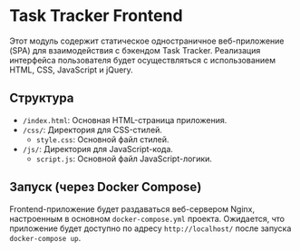 # Task Tracker Frontend

Этот модуль содержит статическое одностраничное веб-приложение (SPA) для взаимодействия с бэкендом Task Tracker.
Реализация интерфейса пользователя будет осуществляться с использованием HTML, CSS, JavaScript и jQuery.

## Структура

- `/index.html`: Основная HTML-страница приложения.
- `/css/`: Директория для CSS-стилей.
    - `style.css`: Основной файл стилей.
- `/js/`: Директория для JavaScript-кода.
    - `script.js`: Основной файл JavaScript-логики.

## Запуск (через Docker Compose)

Frontend-приложение будет раздаваться веб-сервером Nginx, настроенным в основном `docker-compose.yml` проекта.
Ожидается, что приложение будет доступно по адресу `http://localhost/` после запуска `docker-compose up`.